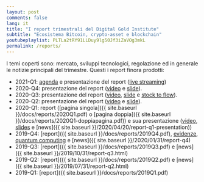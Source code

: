 ```yaml
---
layout: post
comments: false
lang: it
title: "I report trimestrali del Digital Gold Institute"
subtitle: "Ecosistema Bitcoin, crypto-asset e blockchain"
youtubeplaylist: PLTLa2tRY91LLDuy9lg50Jf3iZaVOg3mkL
permalink: /reports/
---
```


I temi coperti sono: mercato, sviluppi tecnologici, regolazione ed in generale le notizie principali del trimestre. Questi i report finora prodotti:

- 2021-Q1:
  [agenda]({{site.baseurl}}/docs/reports/2021Q1-agenda.pdf) e presentazione del report ([live streaming](https://youtu.be/pgAlv1ufZdk))
- 2020-Q4:
  presentazione del report
  ([video](https://www.youtube.com/watch?v=FWTKGh96BHQ&list=PLTLa2tRY91LLDuy9lg50Jf3iZaVOg3mkL&index=4)
  e
  [slide]({{site.baseurl}}/docs/reports/2020Q4-presentation.pdf)).
- 2020-Q3:
  presentazione del report
  ([video](https://www.youtube.com/watch?v=pyqumvWKBnE&list=PLTLa2tRY91LLDuy9lg50Jf3iZaVOg3mkL&index=3),
  [slide]({{site.baseurl}}/docs/reports/2020Q3-presentation.pdf)
  e
  [stock to flow]({{site.baseurl}}/docs/reports/2020Q3-stock-to-flow.pdf)).
- 2020-Q2:
  presentazione del report
  ([video](https://www.youtube.com/watch?v=m1hoHLewIWo&list=PLTLa2tRY91LLDuy9lg50Jf3iZaVOg3mkL&index=2)
  e
  [slide]({{site.baseurl}}/docs/reports/2020Q2-presentation.pdf)).
- 2020-Q1:
  report ([pagina singola]({{ site.baseurl }}/docs/reports/2020Q1.pdf) o
  [pagina doppia]({{ site.baseurl }}/docs/reports/2020Q1-doppiapagina.pdf)) e
  sua presentazione
  ([video](https://www.youtube.com/watch?v=0dwp7j0Y2dI&list=PLTLa2tRY91LLDuy9lg50Jf3iZaVOg3mkL&index=1),
  [slides]({{site.baseurl}}/docs/reports/2020Q1-presentation.pdf)
  e
  [news]({{ site.baseurl }}/2020/04/20/report-q1-presentation))
- 2019-Q4:
  [report]({{ site.baseurl }}/docs/reports/2019Q4.pdf),
  [evidenze]({{site.baseurl}}/docs/reports/2019Q4-presentation.pdf),
  [quantum computing]({{site.baseurl}}/docs/reports/2019Q4-quantumcumputing.pdf)
  e
  [news]({{ site.baseurl }}/2020/01/31/report-q4)
- 2019-Q3: [report]({{ site.baseurl }}/docs/reports/2019Q3.pdf) e [news]({{ site.baseurl }}/2019/10/31/report-q3.html)
- 2019-Q2: [report]({{ site.baseurl }}/docs/reports/2019Q2.pdf) e [news]({{ site.baseurl }}/2019/07/31/report-q2.html)
- 2019-Q1: [report]({{ site.baseurl }}/docs/reports/2019Q1.pdf)

<!--Mailchimp popup form-->
<script type="text/javascript" src="//downloads.mailchimp.com/js/signup-forms/popup/unique-methods/embed.js" data-dojo-config="usePlainJson: true, isDebug: false">
</script>
<script type="text/javascript">window.dojoRequire(["mojo/signup-forms/Loader"], function(L) { L.start({"baseUrl":"mc.us4.list-manage.com","uuid":"e61e2ffe734da187ad3cc0576","lid":"3e07518ae3","uniqueMethods":true}) })
</script>
